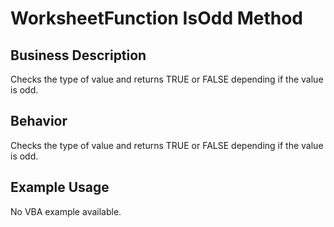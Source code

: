 # WorksheetFunction IsOdd Method

## Business Description
Checks the type of value and returns TRUE or FALSE depending if the value is odd.

## Behavior
Checks the type of value and returns TRUE or FALSE depending if the value is odd.

## Example Usage
No VBA example available.